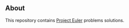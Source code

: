 About
-----
This repository contains <a href="https://projecteuler.net">Project Euler</a> problems solutions.